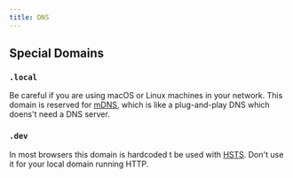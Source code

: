 ```yaml
---
title: DNS
---
```


## Special Domains

### `.local`
Be careful if you are using macOS or Linux machines in your network.
This domain is reserved for [mDNS](https://www.ip-insider.de/was-ist-mdns-a-c5bddb263411431b9cd036c6870b2789/),
which is like a plug-and-play DNS which doens't need a DNS server.

### `.dev`
In most browsers this domain is hardcoded t be used with [HSTS](https://en.wikipedia.org/wiki/HTTP_Strict_Transport_Security). 
Don't use it for your local domain running HTTP.
